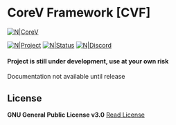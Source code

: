 # CoreV Framework [CVF]
[![N|CoreV](https://i.imgur.com/K7ywz4K.png)](https://i.imgur.com/K7ywz4K.png)

[![N|Project](https://img.shields.io/badge/Project-CoreV-green?logo=gitlab&style=for-the-badge)](https://git.arens.io/ThymonA/corev-framework)
[![N|Status](https://img.shields.io/badge/Status-In%20Development-red?style=for-the-badge&logo=status)](https://git.arens.io/ThymonA/corev-framework/-/releases)
[![N|Discord](https://img.shields.io/badge/Discord-Timmy%234016-7289da?style=for-the-badge&logo=discord)](https://discordapp.com/users/733686533873467463)

#### Project is still under development, use at your own risk

Documentation not available until release

## License
**GNU General Public License v3.0**
[Read License](https://git.arens.io/ThymonA/corev-framework/blob/master/LICENSE)